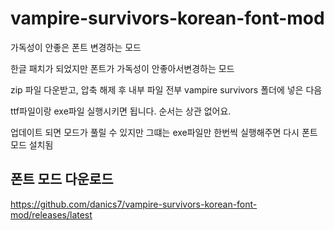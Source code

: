 # vampire-survivors-korean-font-mod
가독성이 안좋은 폰트 변경하는 모드

한글 패치가 되었지만 폰트가 가독성이 안좋아서변경하는 모드

zip 파일 다운받고, 압축 해제 후 내부 파일 전부 vampire survivors 폴더에 넣은 다음

ttf파일이랑 exe파일 실행시키면 됩니다. 순서는 상관 없어요.

업데이트 되면 모드가 풀릴 수 있지만 그떄는 exe파일만 한번씩 실행해주면 다시 폰트모드 설치됨


## 폰트 모드 다운로드
https://github.com/danics7/vampire-survivors-korean-font-mod/releases/latest

